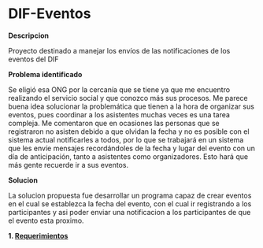 # DIF-Eventos

**Descripcion**
<p> Proyecto destinado a manejar los envíos de las notificaciones de los eventos del DIF </p>

**Problema identificado**

<p> Se eligió esa ONG por la cercanía que se tiene ya que me encuentro realizando el servicio social y que conozco más sus procesos. Me parece buena idea solucionar la problemática que tienen a la hora de organizar sus eventos, pues coordinar a los asistentes muchas veces es una tarea compleja. Me comentaron que en ocasiones las personas que se registraron no asisten debido a que olvidan la fecha y no es posible con el sistema actual notificarles a todos, por lo que se trabajará en un sistema que les envíe mensajes recordándoles de la fecha y lugar del evento con un día de anticipación, tanto a asistentes como organizadores. Esto hará que más gente recuerde ir a sus eventos.</p>

**Solucion**

<p> La solucion propuesta fue desarrollar un programa capaz de crear eventos en el cual se establezca la fecha del evento, con el cual ir registrando a los participantes y asi poder enviar una notificacion a los participantes de que el evento esta proximo. </p>

**1. [Requerimientos](DIF/Eventos/Requerimientos)**

